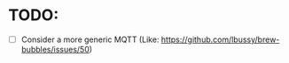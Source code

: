 # TODO:

- [ ] Consider a more generic MQTT (Like: https://github.com/lbussy/brew-bubbles/issues/50)
